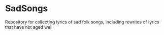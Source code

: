 # SadSongs
Repository for collecting lyrics of sad folk songs, including rewrites of lyrics that have not aged well

